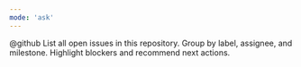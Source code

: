 ```yaml
---
mode: 'ask'
---
```


@github List all open issues in this repository. Group by label, assignee, and milestone. Highlight
blockers and recommend next actions.
